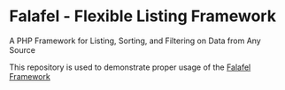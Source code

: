 # Falafel - Flexible Listing Framework
A PHP Framework for Listing, Sorting, and Filtering on Data from Any Source

This repository is used to demonstrate proper usage of the [Falafel Framework](https://github.com/coryjamesfisher/falafel)
